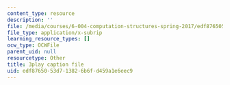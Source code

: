 ```yaml
---
content_type: resource
description: ''
file: /media/courses/6-004-computation-structures-spring-2017/edf8765053d713826b6fd459a1e6eec9_TV6AtNbmLBE.srt
file_type: application/x-subrip
learning_resource_types: []
ocw_type: OCWFile
parent_uid: null
resourcetype: Other
title: 3play caption file
uid: edf87650-53d7-1382-6b6f-d459a1e6eec9
---
```

